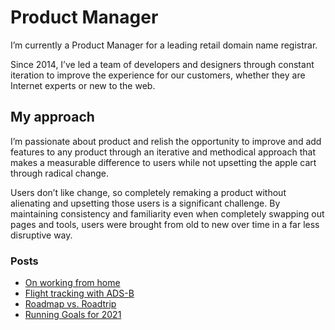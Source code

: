 # Product Manager
I’m currently a Product Manager for a leading retail domain name registrar.

Since 2014, I’ve led a team of developers and designers through constant iteration to improve the experience for our customers, whether they are Internet experts or new to the web.

## My approach
I’m passionate about product and relish the opportunity to improve and add features to any product through an iterative and methodical approach that makes a measurable difference to users while not upsetting the apple cart through radical change.

Users don’t like change, so completely remaking a product without alienating and upsetting those users is a significant challenge. By maintaining consistency and familiarity even when completely swapping out pages and tools, users were brought from old to new over time in a far less disruptive way.

### Posts
* [On working from home](/on-working-from-home.md)
* [Flight tracking with ADS-B](/flight-tracking-with-adsb.md)
* [Roadmap vs. Roadtrip](/roadmap-vs-roadtrip.md)
* [Running Goals for 2021](/running-in-2021.md)
